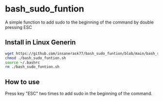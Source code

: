 # bash_sudo_funtion
A simple function to add sudo to the beginning of the command by double pressing ESC


## Install in Linux Generin

```bash
wget https://github.com/insanerask77/bash_sudo_funtion/blob/main/bash_sudo_funtion.sh
chmod ./bash_sudo_funtion.sh
source ~/.bashrc
rm ./bash_sudo_funtion.sh
```

## How to use

 Press key "ESC" two times to add sudo in the beginning of the command.
